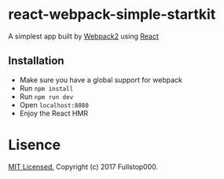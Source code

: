 # react-webpack-simple-startkit
A simplest app built by [Webpack2](http://webpack.js.org/) using [React](https://facebook.github.io/react/)

## Installation
* Make sure you have a global support for webpack
* Run `npm install`
* Run `npm run dev`
* Open `localhost:8080`
* Enjoy the React HMR

# Lisence
[MIT Licensed.](https://opensource.org/licenses/MIT) Copyright (c) 2017 Fullstop000.



